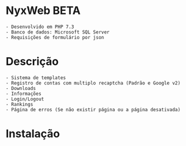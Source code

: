 # NyxWeb BETA
```
- Desenvolvido em PHP 7.3
- Banco de dados: Microsoft SQL Server
- Requisições de formulário por json
```
# Descrição
```
- Sistema de templates
- Registro de contas com multiplo recaptcha (Padrão e Google v2)
- Downloads
- Informações
- Login/Logout
- Rankings
- Página de erros (Se não existir página ou a página desativada)
```
# Instalação
